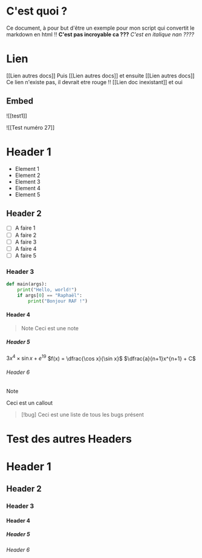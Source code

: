 # C'est quoi ?
Ce document, à pour but d'être un exemple pour mon script qui convertit le markdown en html !! **C'est pas incroyable ca ???**
*C'est en italique nan ????*

# Lien
[[Lien autres docs]] Puis [[Lien autres docs]] et ensuite [[Lien autres docs]]
Ce lien n'existe pas, il devrait etre rouge !! [[Lien doc inexistant]] et oui


## Embed
![[test1]]

![[Test numéro 27]]



# Header 1
- Element 1
- Element 2
- Element 3
- Element 4
- Element 5
## Header 2
- [ ] A faire 1
- [ ] A faire 2
- [ ] A faire 3
- [ ] A faire 4
- [ ] A faire 5
### Header 3
```python
def main(args):
	print("Hello, world!")
	if args[0] == "Raphaël":
		print("Bonjour RAF !")
```
#### Header 4
> Note 
> Ceci est une note 
##### Header 5
$3x^{4}\times \sin x + e^{ 19 }$
$f(x) = \dfrac{\cos x}{\sin x}$
$\dfrac{a}{n+1}x^{n+1} + C$
###### Header 6
> [!note]
> Ceci est un callout

> [!bug]
> Ceci est une liste de tous les bugs présent

# Test des autres Headers
# Header 1
## Header 2
### Header 3
#### Header 4
##### Header 5
###### Header 6